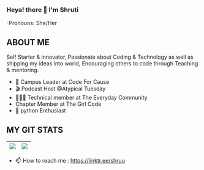 

### Heya! there 👋 I'm Shruti
-Pronouns: She/Her


## ABOUT ME
Self Starter & innovator, Passionate about Coding & Technology as well as shipping my ideas into world, Encouraging others to code through Teaching & mentoring.

- 🍎 Campus Leader at Code For Cause
- 🎬 Podcast Host @Atypical Tuesday
- 👨🏻‍💻 Technical member at The Everyday Community
-   Chapter Member at The Girl Code
- 🔭 python Enthusiast


## MY GIT STATS
<img src="https://github-readme-stats.vercel.app/api?username=shrutiiaroraaa&&show_icons=true&count_private=true&theme=radical"/>|<img src="https://github-readme-streak-stats.herokuapp.com/?user=shrutiiaroraaa&theme=radical"/>|
|---|---|

- 📫 How to reach me : https://linktr.ee/shruu

